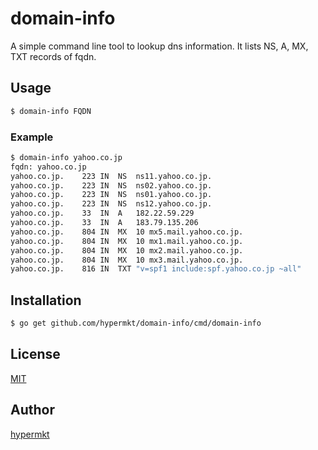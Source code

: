# domain-info

A simple command line tool to lookup dns information. It lists NS, A, MX, TXT records of fqdn.

## Usage

```sh
$ domain-info FQDN
```

### Example

```sh
$ domain-info yahoo.co.jp
fqdn: yahoo.co.jp
yahoo.co.jp.	223	IN	NS	ns11.yahoo.co.jp.
yahoo.co.jp.	223	IN	NS	ns02.yahoo.co.jp.
yahoo.co.jp.	223	IN	NS	ns01.yahoo.co.jp.
yahoo.co.jp.	223	IN	NS	ns12.yahoo.co.jp.
yahoo.co.jp.	33	IN	A	182.22.59.229
yahoo.co.jp.	33	IN	A	183.79.135.206
yahoo.co.jp.	804	IN	MX	10 mx5.mail.yahoo.co.jp.
yahoo.co.jp.	804	IN	MX	10 mx1.mail.yahoo.co.jp.
yahoo.co.jp.	804	IN	MX	10 mx2.mail.yahoo.co.jp.
yahoo.co.jp.	804	IN	MX	10 mx3.mail.yahoo.co.jp.
yahoo.co.jp.	816	IN	TXT	"v=spf1 include:spf.yahoo.co.jp ~all"
```

## Installation

```sh
$ go get github.com/hypermkt/domain-info/cmd/domain-info
```

## License
[MIT](./LICENSE)

## Author
[hypermkt](https://github.com/hypermkt)
